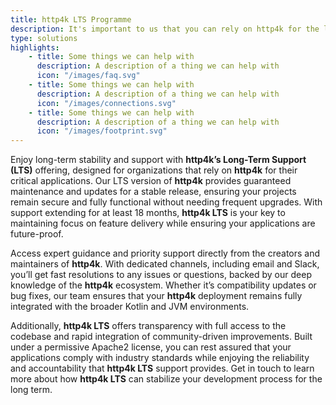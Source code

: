 ```yaml
---
title: http4k LTS Programme
description: It's important to us that you can rely on http4k for the long term. That's why we offer Long Term Support (LTS) for our releases.
type: solutions
highlights:
    - title: Some things we can help with
      description: A description of a thing we can help with
      icon: "/images/faq.svg"
    - title: Some things we can help with
      description: A description of a thing we can help with
      icon: "/images/connections.svg"
    - title: Some things we can help with
      description: A description of a thing we can help with
      icon: "/images/footprint.svg"
---
```


Enjoy long-term stability and support with **http4k’s Long-Term Support (LTS)** offering, designed for organizations that rely on **http4k** for their critical applications. Our LTS version of **http4k** provides guaranteed maintenance and updates for a stable release, ensuring your projects remain secure and fully functional without needing frequent upgrades. With support extending for at least 18 months, **http4k LTS** is your key to maintaining focus on feature delivery while ensuring your applications are future-proof.

Access expert guidance and priority support directly from the creators and maintainers of **http4k**. With dedicated channels, including email and Slack, you’ll get fast resolutions to any issues or questions, backed by our deep knowledge of the **http4k** ecosystem. Whether it’s compatibility updates or bug fixes, our team ensures that your **http4k** deployment remains fully integrated with the broader Kotlin and JVM environments.

Additionally, **http4k LTS**  offers transparency with full access to the codebase and rapid integration of community-driven improvements. Built under a permissive Apache2 license, you can rest assured that your applications comply with industry standards while enjoying the reliability and accountability that **http4k LTS**  support provides. Get in touch to learn more about how **http4k LTS**  can stabilize your development process for the long term.
